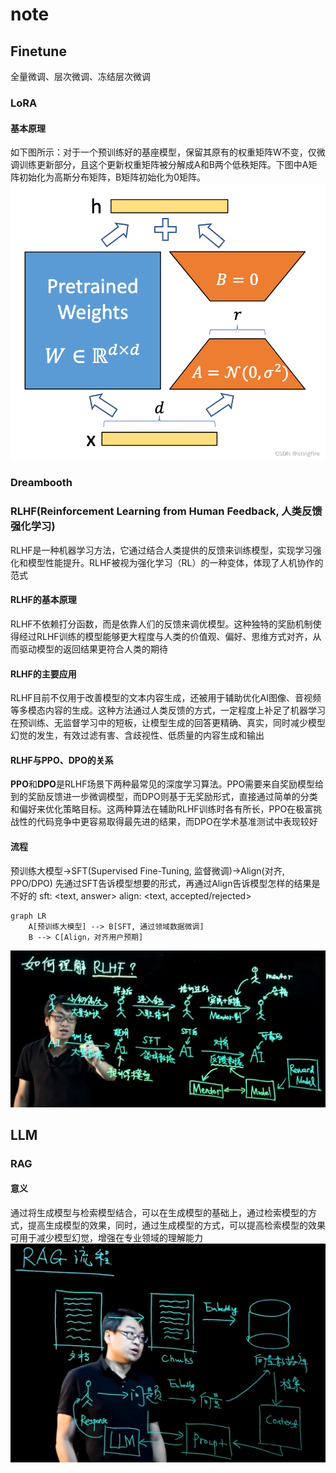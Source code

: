 # note
## Finetune
全量微调、层次微调、冻结层次微调
### LoRA
#### 基本原理
如下图所示：对于一个预训练好的基座模型，保留其原有的权重矩阵W不变，仅微调训练更新部分，且这个更新权重矩阵被分解成A和B两个低秩矩阵。下图中A矩阵初始化为高斯分布矩阵，B矩阵初始化为0矩阵。
![alt text](imgs/image-3.png)
### Dreambooth

### RLHF(Reinforcement Learning from Human Feedback, 人类反馈强化学习)
RLHF是一种机器学习方法，它通过结合人类提供的反馈来训练模型，实现学习强化和模型性能提升。RLHF被视为强化学习（RL）的一种变体，体现了人机协作的范式

#### RLHF的基本原理
RLHF不依赖打分函数，而是依靠人们的反馈来调优模型。这种独特的奖励机制使得经过RLHF训练的模型能够更大程度与人类的价值观、偏好、思维方式对齐，从而驱动模型的返回结果更符合人类的期待

#### RLHF的主要应用
RLHF目前不仅用于改善模型的文本内容生成，还被用于辅助优化AI图像、音视频等多模态内容的生成。这种方法通过人类反馈的方式，一定程度上补足了机器学习在预训练、无监督学习中的短板，让模型生成的回答更精确、真实，同时减少模型幻觉的发生，有效过滤有害、含歧视性、低质量的内容生成和输出

#### RLHF与PPO、DPO的关系
**PPO**和**DPO**是RLHF场景下两种最常见的深度学习算法。PPO需要来自奖励模型给到的奖励反馈进一步微调模型，而DPO则基于无奖励形式，直接通过简单的分类和偏好来优化策略目标。这两种算法在辅助RLHF训练时各有所长，PPO在极富挑战性的代码竞争中更容易取得最先进的结果，而DPO在学术基准测试中表现较好

#### 流程
预训练大模型->SFT(Supervised Fine-Tuning, 监督微调)->Align(对齐, PPO/DPO)
先通过SFT告诉模型想要的形式，再通过Align告诉模型怎样的结果是不好的
sft: <text, answer>
align: <text, accepted/rejected>
```mermaid
graph LR
    A[预训练大模型] --> B[SFT, 通过领域数据微调]
    B --> C[Align，对齐用户预期]
```
![alt text](imgs/image-1.png)
## LLM
### RAG
#### 意义
通过将生成模型与检索模型结合，可以在生成模型的基础上，通过检索模型的方式，提高生成模型的效果，同时，通过生成模型的方式，可以提高检索模型的效果
可用于减少模型幻觉，增强在专业领域的理解能力
![alt text](imgs/image-2.png)